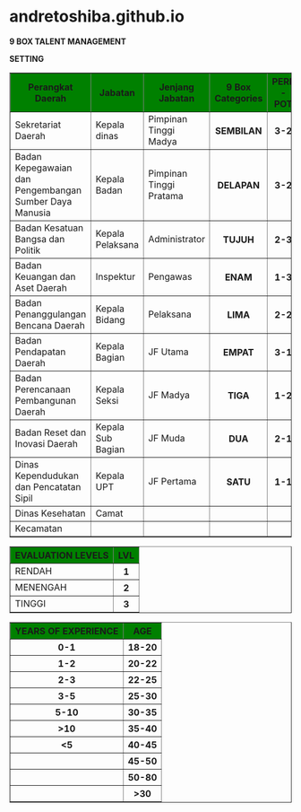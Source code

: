 # andretoshiba.github.io
<html>

<body>

<b>9 BOX TALENT MANAGEMENT</b>
<P>
	<b>SETTING</b>
</P>
<table border= "1">
	<tr style="background-color: green;">
       

<th> Perangkat Daerah</th>
 <th> Jabatan</th></font>
<th> Jenjang Jabatan</th>
<th> 9 Box Categories</th>
<th> PERF - POT</th>
</tr>


<tr>
<td> Sekretariat Daerah</td>
<td> Kepala dinas</td>
<td> Pimpinan Tinggi Madya</td>
<th> SEMBILAN</th>
<th> 3-2</th>
</tr>

<tr>
<td> Badan Kepegawaian dan Pengembangan Sumber Daya Manusia</td>
<td> Kepala Badan</td>
<td> Pimpinan Tinggi Pratama</td>
<th> DELAPAN</th>
<th> 3-2</th>
</tr>

<tr>
<td> Badan Kesatuan Bangsa dan Politik</td>
<td> Kepala Pelaksana</td>
<td> Administrator</td>
<th> TUJUH</th>
<th> 2-3</th>
</tr>

<tr>
<td> Badan Keuangan dan Aset Daerah</td>
<td> Inspektur</td>
<td> Pengawas</td>
<th> ENAM</th>
<th> 1-3</th>

</tr>

<tr>
<td> Badan Penanggulangan Bencana Daerah</td>
<td> Kepala Bidang</td>
<td> Pelaksana</td>
<th> LIMA</th>
<th> 2-2</th>
</tr>

<tr>
<td> Badan Pendapatan Daerah</td>
<td> Kepala Bagian</td>
<td> JF Utama</td>
<th> EMPAT</th>
<th> 3-1</th>

</tr>
<tr>
<td> Badan Perencanaan Pembangunan Daerah</td>
<td> Kepala Seksi</td>
<td> JF Madya</td>
<th> TIGA</th>
<th> 1-2</th>
</tr>

<tr>
<td> Badan Reset dan Inovasi Daerah</td>
<td> Kepala Sub Bagian</td>
<td> JF Muda</td>
<th> DUA</th>
<th> 2-1</th>
</tr>

<tr>
<td> Dinas Kependudukan dan Pencatatan Sipil</td>
<td> Kepala UPT</td>
<td> JF Pertama</td>
<th> SATU</th>
<th> 1-1</th>

</tr>

<tr>
<td> Dinas Kesehatan</td>
<td> Camat</td>
<td> </td>
<td> </td>
<td> </td>

</tr>

<tr>
<td> Kecamatan</td>
<td> </td>
<td> </td>
<th> </th>
<th> </th>
</tr>

<p>

<table border= "1">
	<tr style="background-color: green;">

<th> EVALUATION LEVELS</th>
<th> LVL</th>
</tr>

<tr>
<td> RENDAH</td>
<th> 1</th>

</tr>

<tr>
<td> MENENGAH</td>
<th> 2</th>

</tr>

<tr>
<td> TINGGI</td>
<th> 3</th>

</tr>

<p>

<table border = "1">
	<tr style="background-color: green;">

<th> YEARS OF EXPERIENCE</th>
<th> AGE</th>
</tr>

<tr>
<th> 0-1</th>
<th> 18-20</th>

</tr>

<tr>
<th> 1-2</th>
<th> 20-22</th>

</tr>

<tr>
<th> 2-3</th>
<th> 22-25</th>
</tr>

<tr>
<th> 3-5</th>
<th> 25-30</th>

</tr>

<tr>
<th> 5-10</th>
<th> 30-35</th>

</tr>

<tr>
<th> >10</th>
<th> 35-40</th>

</tr>

<tr>
<th> <5</th>
<th> 40-45</th>

</tr>

<tr>
<th> </th>
<th> 45-50</th>


</tr>

<tr>
<th> </th>
<th> 50-80</th>

</tr>

<tr>
<th> </th>
<th> >30</th>


</tr>

</p>

<P>

</P>

</body>
</html>
